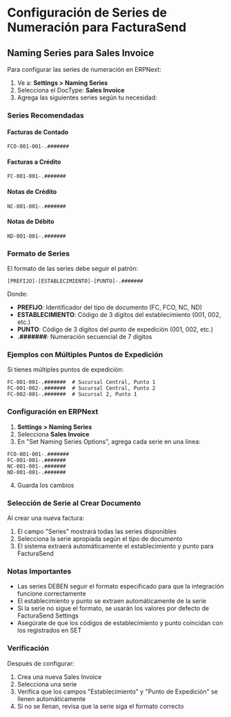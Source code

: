 # Configuración de Series de Numeración para FacturaSend

## Naming Series para Sales Invoice

Para configurar las series de numeración en ERPNext:

1. Ve a: **Settings > Naming Series**
2. Selecciona el DocType: **Sales Invoice**
3. Agrega las siguientes series según tu necesidad:

### Series Recomendadas

#### Facturas de Contado
```
FCO-001-001-.#######
```

#### Facturas a Crédito
```
FC-001-001-.#######
```

#### Notas de Crédito
```
NC-001-001-.#######
```

#### Notas de Débito
```
ND-001-001-.#######
```

### Formato de Series

El formato de las series debe seguir el patrón:
```
[PREFIJO]-[ESTABLECIMIENTO]-[PUNTO]-.#######
```

Donde:
- **PREFIJO**: Identificador del tipo de documento (FC, FCO, NC, ND)
- **ESTABLECIMIENTO**: Código de 3 dígitos del establecimiento (001, 002, etc.)
- **PUNTO**: Código de 3 dígitos del punto de expedición (001, 002, etc.)
- **.#######**: Numeración secuencial de 7 dígitos

### Ejemplos con Múltiples Puntos de Expedición

Si tienes múltiples puntos de expedición:

```
FC-001-001-.#######  # Sucursal Central, Punto 1
FC-001-002-.#######  # Sucursal Central, Punto 2
FC-002-001-.#######  # Sucursal 2, Punto 1
```

### Configuración en ERPNext

1. **Settings > Naming Series**
2. Selecciona **Sales Invoice**
3. En "Set Naming Series Options", agrega cada serie en una línea:

```
FCO-001-001-.#######
FC-001-001-.#######
NC-001-001-.#######
ND-001-001-.#######
```

4. Guarda los cambios

### Selección de Serie al Crear Documento

Al crear una nueva factura:
1. El campo "Series" mostrará todas las series disponibles
2. Selecciona la serie apropiada según el tipo de documento
3. El sistema extraerá automáticamente el establecimiento y punto para FacturaSend

### Notas Importantes

- Las series DEBEN seguir el formato especificado para que la integración funcione correctamente
- El establecimiento y punto se extraen automáticamente de la serie
- Si la serie no sigue el formato, se usarán los valores por defecto de FacturaSend Settings
- Asegúrate de que los códigos de establecimiento y punto coincidan con los registrados en SET

### Verificación

Después de configurar:
1. Crea una nueva Sales Invoice
2. Selecciona una serie
3. Verifica que los campos "Establecimiento" y "Punto de Expedición" se llenen automáticamente
4. Si no se llenan, revisa que la serie siga el formato correcto
